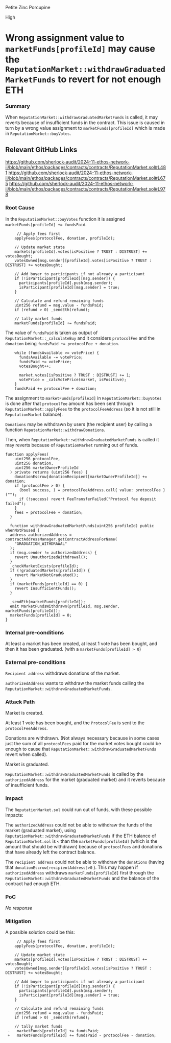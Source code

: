 Petite Zinc Porcupine

High

# Wrong assignment value to `marketFunds[profileId]` may cause the `ReputationMarket::withdrawGraduatedMarketFunds` to revert for not enough ETH

### Summary

When `ReputationMarket::withdrawGraduatedMarketFunds` is called, it may reverts because of insufficient funds in the contract. This issue is caused in turn by a wrong value assignment to `marketFunds[profileId]` which is made in `ReputationMarket::buyVotes`.  

## Relevant GitHub Links
https://github.com/sherlock-audit/2024-11-ethos-network-ii/blob/main/ethos/packages/contracts/contracts/ReputationMarket.sol#L481
https://github.com/sherlock-audit/2024-11-ethos-network-ii/blob/main/ethos/packages/contracts/contracts/ReputationMarket.sol#L675
https://github.com/sherlock-audit/2024-11-ethos-network-ii/blob/main/ethos/packages/contracts/contracts/ReputationMarket.sol#L978

### Root Cause

In the `ReputationMarket::buyVotes` function it is assigned `marketFunds[profileId] += fundsPaid`.

```solidity
     // Apply fees first
    applyFees(protocolFee, donation, profileId);

    // Update market state
    markets[profileId].votes[isPositive ? TRUST : DISTRUST] += votesBought;
    votesOwned[msg.sender][profileId].votes[isPositive ? TRUST : DISTRUST] += votesBought;

    // Add buyer to participants if not already a participant
    if (!isParticipant[profileId][msg.sender]) {
      participants[profileId].push(msg.sender);
      isParticipant[profileId][msg.sender] = true;
    }

    // Calculate and refund remaining funds
    uint256 refund = msg.value - fundsPaid;
    if (refund > 0) _sendEth(refund);

    // tally market funds
    marketFunds[profileId] += fundsPaid;
  ```

The value of `fundsPaid` is taken as output of `ReputationMarket::_calculateBuy` and it considers `protocolFee` and the `donation` being `fundsPaid += protocolFee + donation`.

```solidity
    while (fundsAvailable >= votePrice) {
      fundsAvailable -= votePrice;
      fundsPaid += votePrice;
      votesBought++;

      market.votes[isPositive ? TRUST : DISTRUST] += 1;
      votePrice = _calcVotePrice(market, isPositive);
    }
    fundsPaid += protocolFee + donation;
  ```

 The assignment to `marketFunds[profileId]` in `ReputationMarket::buyVotes` is done after that `protocolFee` amount has been sent through `ReputationMarket::applyFees` to the `protocolFeeAddress` (so it is not still in `ReputationMarket` balance). 

`Donations` may be withdrawn by users (the recipient user) by calling a function `ReputationMarket::withdrawDonations`. 

Then, when `ReputationMarket::withdrawGraduatedMarketFunds` is called it may reverts because of `ReputationMarket` running out of funds. 

```solidity 
function applyFees(
    uint256 protocolFee,
    uint256 donation,
    uint256 marketOwnerProfileId
  ) private returns (uint256 fees) {
    donationEscrow[donationRecipient[marketOwnerProfileId]] += donation;
    if (protocolFee > 0) {
      (bool success, ) = protocolFeeAddress.call{ value: protocolFee }("");
      if (!success) revert FeeTransferFailed("Protocol fee deposit failed");
    }
    fees = protocolFee + donation;
  }
  ```
  ```solidity
    function withdrawGraduatedMarketFunds(uint256 profileId) public whenNotPaused {
    address authorizedAddress = contractAddressManager.getContractAddressForName(
      "GRADUATION_WITHDRAWAL"
    );
    if (msg.sender != authorizedAddress) {
      revert UnauthorizedWithdrawal();
    }
    _checkMarketExists(profileId);
    if (!graduatedMarkets[profileId]) {
      revert MarketNotGraduated();
    }
    if (marketFunds[profileId] == 0) {
      revert InsufficientFunds();
    }

    _sendEth(marketFunds[profileId]);
    emit MarketFundsWithdrawn(profileId, msg.sender, marketFunds[profileId]);
    marketFunds[profileId] = 0;
  }
  ```

### Internal pre-conditions

At least a market has been created, at least 1 vote has been bought, and then it has been graduated. (with a `marketFunds[profileId] > 0`)

### External pre-conditions

`Recipient address` withdraws donations of the market.

`authorizedAddress` wants to withdraw the market funds calling the `ReputationMarket::withdrawGraduatedMarketFunds`.

### Attack Path

Market is created.

At least 1 vote has been bought, and the `ProtocolFee` is sent to the `protocolFeeAddress`.

Donations are withdrawn. (Not always necessary because in some cases just the sum of all `protocolFees` paid for the market votes bought could be enough 
to cause that `ReputationMarket::withdrawGraduatedMarketFunds` revert when called).

Market is graduated. 

`ReputationMarket::withdrawGraduatedMarketFunds` is called by the `authorizedAddress` for the market (graduated market) and it reverts because of insufficient funds.

### Impact

The `ReputationMarket.sol` could run out of funds, with these possible impacts:

The `authorizedAddress` could not be able to withdraw the funds of the market (graduated market), using `ReputationMarket::withdrawGraduatedMarketFunds` if the ETH balance of `ReputationMarket.sol` is `<` than the `marketFunds[profileId]` (which is the amount that should be withdrawn) because of `protocolFees` and 
donations that have already left the contract balance.

The `recipient address` could not be able to withdraw the `donations` (having that `donationEscrow[recipientAddress]>0` ). This may happen if `authorizedAddress` withdraws `marketFunds[profileId]` first through the `ReputationMarket::withdrawGraduatedMarketFunds` and the balance of the  contract had enough ETH.


### PoC

_No response_

### Mitigation

A possible solution could be this:

```solidity
     // Apply fees first
    applyFees(protocolFee, donation, profileId);

    // Update market state
    markets[profileId].votes[isPositive ? TRUST : DISTRUST] += votesBought;
    votesOwned[msg.sender][profileId].votes[isPositive ? TRUST : DISTRUST] += votesBought;

    // Add buyer to participants if not already a participant
    if (!isParticipant[profileId][msg.sender]) {
      participants[profileId].push(msg.sender);
      isParticipant[profileId][msg.sender] = true;
    }

    // Calculate and refund remaining funds
    uint256 refund = msg.value - fundsPaid;
    if (refund > 0) _sendEth(refund);

    // tally market funds
 -   marketFunds[profileId] += fundsPaid;
 +   marketFunds[profileId] += fundsPaid - protocolFee - donation;
  ```